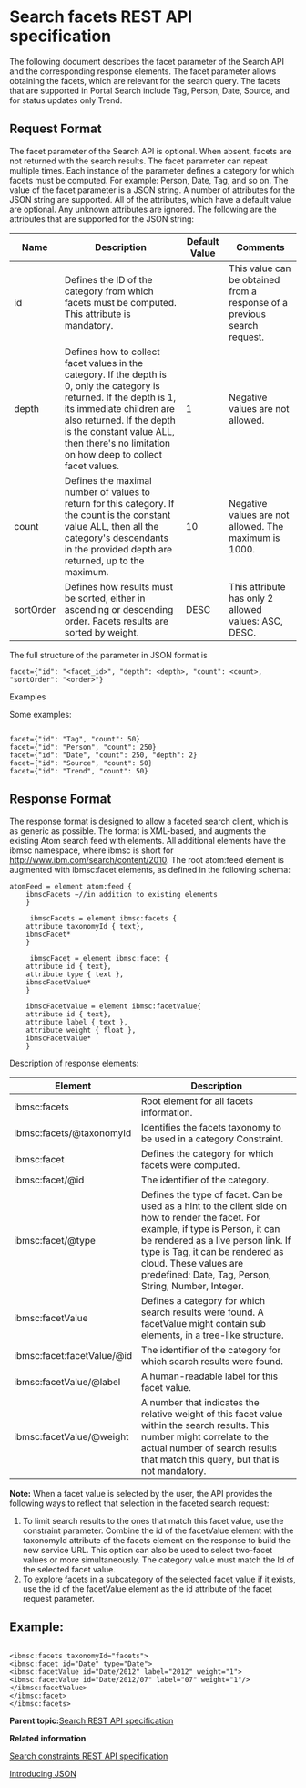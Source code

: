 # Search facets REST API specification 

The following document describes the facet parameter of the Search API and the corresponding response elements. The facet parameter allows obtaining the facets, which are relevant for the search query. The facets that are supported in Portal Search include Tag, Person, Date, Source, and for status updates only Trend.

## Request Format

The facet parameter of the Search API is optional. When absent, facets are not returned with the search results. The facet parameter can repeat multiple times. Each instance of the parameter defines a category for which facets must be computed. For example: Person, Date, Tag, and so on. The value of the facet parameter is a JSON string. A number of attributes for the JSON string are supported. All of the attributes, which have a default value are optional. Any unknown attributes are ignored. The following are the attributes that are supported for the JSON string:

|Name|Description|Default Value|Comments|
|----|-----------|-------------|--------|
|id|Defines the ID of the category from which facets must be computed. This attribute is mandatory.| |This value can be obtained from a response of a previous search request.|
|depth|Defines how to collect facet values in the category. If the depth is 0, only the category is returned. If the depth is 1, its immediate children are also returned. If the depth is the constant value ALL, then there's no limitation on how deep to collect facet values.|1|Negative values are not allowed.|
|count|Defines the maximal number of values to return for this category. If the count is the constant value ALL, then all the category's descendants in the provided depth are returned, up to the maximum.|10|Negative values are not allowed. The maximum is 1000.|
|sortOrder|Defines how results must be sorted, either in ascending or descending order. Facets results are sorted by weight.|DESC|This attribute has only 2 allowed values: ASC, DESC.|

The full structure of the parameter in JSON format is

```
facet={"id": "<facet_id>", "depth": <depth>, "count": <count>, "sortOrder": "<order>"}
```

Examples

Some examples:

```

facet={"id": "Tag", "count": 50}
facet={"id": "Person", "count": 250}
facet={"id": "Date", "count": 250, "depth": 2}
facet={"id": "Source", "count": 50}
facet={"id": "Trend", "count": 50}
```

## Response Format

The response format is designed to allow a faceted search client, which is as generic as possible. The format is XML-based, and augments the existing Atom search feed with elements. All additional elements have the ibmsc namespace, where ibmsc is short for http://www.ibm.com/search/content/2010. The root atom:feed element is augmented with ibmsc:facet elements, as defined in the following schema:

```
atomFeed = element atom:feed {
	ibmscFacets ~//in addition to existing elements
	}

	 ibmscFacets = element ibmsc:facets {
	attribute taxonomyId { text},
	ibmscFacet*
	}
	 
	 ibmscFacet = element ibmsc:facet {
	attribute id { text},
	attribute type { text },
	ibmscFacetValue*
	}
	
	ibmscFacetValue = element ibmsc:facetValue{
	attribute id { text},
	attribute label { text },
	attribute weight { float },
	ibmscFacetValue*
	}
```

Description of response elements:

|Element|Description|
|-------|-----------|
|ibmsc:facets|Root element for all facets information.|
|ibmsc:facets/@taxonomyId|Identifies the facets taxonomy to be used in a category Constraint.|
|ibmsc:facet|Defines the category for which facets were computed.|
|ibmsc:facet/@id|The identifier of the category.|
|ibmsc:facet/@type|Defines the type of facet. Can be used as a hint to the client side on how to render the facet. For example, if type is Person, it can be rendered as a live person link. If type is Tag, it can be rendered as cloud. These values are predefined: Date, Tag, Person, String, Number, Integer.|
|ibmsc:facetValue|Defines a category for which search results were found. A facetValue might contain sub elements, in a tree-like structure.|
|ibmsc:facet:facetValue/@id|The identifier of the category for which search results were found.|
|ibmsc:facetValue/@label|A human-readable label for this facet value.|
|ibmsc:facetValue/@weight|A number that indicates the relative weight of this facet value within the search results. This number might correlate to the actual number of search results that match this query, but that is not mandatory.|

**Note:** When a facet value is selected by the user, the API provides the following ways to reflect that selection in the faceted search request:

1.  To limit search results to the ones that match this facet value, use the constraint parameter. Combine the id of the facetValue element with the taxonomyId attribute of the facets element on the response to build the new service URL. This option can also be used to select two-facet values or more simultaneously. The category value must match the Id of the selected facet value.
2.  To explore facets in a subcategory of the selected facet value if it exists, use the id of the facetValue element as the id attribute of the facet request parameter.

## Example:

```

<ibmsc:facets taxonomyId="facets">
<ibmsc:facet id="Date" type="Date">
<ibmsc:facetValue id="Date/2012" label="2012" weight="1">
<ibmsc:facetValue id="Date/2012/07" label="07" weight="1"/>
</ibmsc:facetValue>
</ibmsc:facet>
</ibmsc:facets>
```

**Parent topic:**[Search REST API specification ](../search-rest-api/search.md)

**Related information**  


[Search constraints REST API specification ](../search-rest-api/constraints-spec.md)

[Introducing JSON](https://www.json.org/json-en.html)

